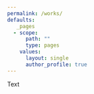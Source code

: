 ```yaml
---
permalink: /works/
defaults:
   _pages
  - scope:
      path: ""
      type: pages
    values:
      layout: single
      author_profile: true
---
```

Text